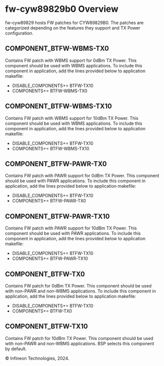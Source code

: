 # fw-cyw89829b0 Overview

fw-cyw89829 hosts FW patches for CYW89829B0. The patches are categorized depending on the features they support and TX Power configuration.

## COMPONENT_BTFW-WBMS-TX0
Contains FW patch with WBMS support for 0dBm TX Power.
This component should be used with WBMS applications. To include this component in application, add the lines provided below to application makefile:

- DISABLE_COMPONENTS+= BTFW-TX10
- COMPONENTS+= BTFW-WBMS-TX0

## COMPONENT_BTFW-WBMS-TX10
Contains FW patch with WBMS support for 10dBm TX Power.
This component should be used with WBMS applications. To include this component in application, add the lines provided below to application makefile:

- DISABLE_COMPONENTS+= BTFW-TX10
- COMPONENTS+= BTFW-WBMS-TX10

## COMPONENT_BTFW-PAWR-TX0
Contains FW patch with PAWR support for 0dBm TX Power.
This component should be used with PAWR applications. To include this component in application, add the lines provided below to application makefile:

- DISABLE_COMPONENTS+= BTFW-TX10
- COMPONENTS+= BTFW-PAWR-TX0

## COMPONENT_BTFW-PAWR-TX10
Contains FW patch with PAWR support for 10dBm TX Power.
This component should be used with PAWR applications. To include this component in application, add the lines provided below to application makefile:

- DISABLE_COMPONENTS+= BTFW-TX10
- COMPONENTS+= BTFW-PAWR-TX10

## COMPONENT_BTFW-TX0
Contains FW patch for 0dBm TX Power.
This component should be used with non-PAWR and non-WBMS applications. To include this component in application, add the lines provided below to application makefile:

- DISABLE_COMPONENTS+= BTFW-TX10
- COMPONENTS+= BTFW-TX0

## COMPONENT_BTFW-TX10
Contains FW patch for 10dBm TX Power.
This component should be used with non-PAWR and non-WBMS applications. BSP selects this component by default.

© Infineon Technologies, 2024.
